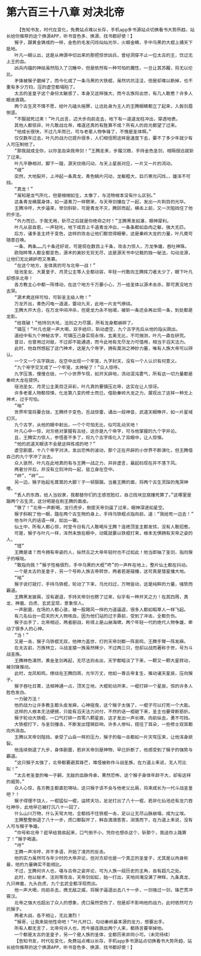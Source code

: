 # 第六百三十八章 对决北帝
        【告知书友，时代在变化，免费站点难以长存，手机app多书源站点切换看书大势所趋，站长给你推荐的这个换源APP，听书音色多、换源、找书都好使！】
       猴子，跟黄金铸成的一样，金色的毛发闪烁灿灿光华，火眼金睛，手中乌黑的大棍上捅天下抵地。
       叶凡一眼认出，这是从神源中切出来的那把惊世凶兵，曾经洞穿不止一位太古的王，饮过无上王的血。
       凶兵内蕴的神祇虽然陷入了沉睡中，但是依然有一种可怕的魔性，一旦让其苏醒，将无以伦比。
       矛锋被猴子磨掉了，而今化成了一条乌黑的大铁棍，虽然坑坑洼洼，但是却难以断掉，也不重有多少万钧，压的虚空都塌陷了。
       太古的圣皇子这个身份太敏感了，本身又这样强大，而今古族将出世，有几人敢惹？许多人眼皮直跳。
       两个古生灵不情不愿，给叶凡磕头赔罪，让远处身为主人的王腾眼睛都立了起来，入鬓剑眉倒竖。
       “不服就死过来！”叶凡出言，迈大步向前走去，地下有一道道龙柱冲出，穿透地表。
       其他人都惊异，叶凡敢战北帝，难道还真的有胜算不成？所有人的目光都望了过来。
       “他成长很快，不过几年而已，可与老辈人物争锋了，不愧是圣体啊。”
       仅仅数年过去，叶凡的战力已提升很多，人们相信照这样是速度下去，要不了多少年就少有人可压制他了。
       “那我就成全你，以你圣血染我帝剑！”王腾走来，步履沉稳，手持金色圣剑，相隔很远就斩了过来。
       叶凡平静相对，脚下一踏，源天纹络闪动，与天上星辰对应，一片又一片的流动。
       “啵”
       突然，大地裂开，上冲起一条真龙，青色鳞片闪动，龙躯粗大，巨爪寒光闪烁，，雄浑不可挡。
       “真龙！”
       “虽知是龙气所化，但是栩栩如生，太像了，与活物根本没有什么区别。”
       这条青龙横展身体，如一道青刀一样劈来，与天帝剑撞在了一起，发出一片刺目的光华。
       王腾冷哼，大步逼来，举剑斜斩，可是青龙不灭，腾跃而起，横击上前，又一次阻挡住了他的步法。
       “外力而已，于我无用，斩尽之后就是你绝命之时！”王腾黑发如瀑，眼神犀利。
       叶凡从容自若，一声轻叱，地下成百上千道青龙冲出，一条条都如血肉之躯，强大无匹。
       后方，诸多圣主终于变色，这样的攻击让他们都觉得眼晕，这是秦岭大龙的力量，叶凡竟可随意召唤。
       一条、两条……几十条还好说，可是现在数百上千条，攻击力惊人，万龙争雄，吞吐神珠。
       欧阳晔等人都全都变色，源术的奥妙无穷无尽，这是源天书中记载的独一秘法，勾动龙源，让他们无比嫉妒而又羡慕。
       “在这个地方，圣体真的可与北帝一战！”
       瑶池圣女、大夏皇子、月灵公主等人全都动容，年轻一代敢向王腾挥刀者太少了，眼下叶凡却想杀北帝！
       各方教主心中都一阵悸动，在这个地方千万要小心，万一给圣体以源术击杀，那可真没地方去哭。
       “源术竟这样可怕，可斩圣主级人物！”
       万龙齐出，青色闪电一道道，雷动九天，此地一片龙气缭绕。
       王腾大开大合，在万龙中间冲杀，但是龙力永不枯竭，被斩一条还会再出现一条，到处都是龙影。
       “给我破！”他持剑大吼，法则之力尽展，所有龙身都崩碎了。
       “镇压！”叶凡也是一声大喝，双手结印，斩动虚空，九个古字先后从他的指尖跳出。
       道经中有九个神秘古字，可镇压己身实现永恒，玄奥无比，不可揣测，叶凡一直在研究。
       昔日，也曾用过对敌，不过却不能通透，而今此地有无尽龙力可借用，相当于滔天法力。
       此时，他自然想起了这门神术，这是九个帝字，拥有莫测之神妙力量，唯有人族大帝可以辨认。
       一个又一个古字跳出，在空中出现一个牢笼，九字封天，没有一个人认识有何意义。
       “九个帝字交叉成了一个牢笼，太神秘了！”众人惊呼。
       九字压落，慢慢合拢，一个小世界乍现，如开天辟地，流动混沌雾气，所有这一切力量都是秦岭大龙在提供。
       瑶池圣女、月灵公主美目泛异彩，叶凡真的要镇压北帝，这实在让人惊讶。
       许多老辈人物都惊悚，化龙第八变的修士而已，借助秦岭大龙之力，展现出了这样一种无上神术，过于可怕。
       “嗡”
       世界牢笼将要合拢，王腾终于变色，舌战惊雷，诵出一段神音，武道天眼睁开，如一片星域幻灭。
       九个古字，从他的眼中射出，一个个可怕无比，似可乱动天地！
       叶凡心中一惊，对方绝对掌握有古经，这亦是九个帝字，可与他掌握的九个字并论。
       且，王腾实力惊人，参悟差不多了，将九个古字炼化入了双眼中，让人惊悚。
       “他的武道天眼该不会是这样炼成的吧？”
       虚空剧震，十八个帝字对决，发出恐怖的波动，那个正在开辟的小世界不断演化，但王腾借自己的九个字冲了出去。
       众人骇然，叶凡在此地真的有与王腾一战之力，并非虚言，最起码现在并不落下风。
       两者分开后，并没有立刻冲向一起，皆立身在空中。
       “砰”、“砰”……
       另一边，猴子抬起毛茸茸的大脚丫子一顿狠踹，当着王腾的面，将两个古生灵踩的鬼哭神嚎。
       “丢人的东西，给人当奴隶，我都替你们的王感觉脸红，自己找块豆腐撞死算了。”这哪里是踹两个古生灵，这分明是在削王腾的面皮。
       “够了！”北帝一声断喝，龙行虎步，倒提天帝剑逼了过来，眼神深邃如星空。
       猴子斜睨了他一眼，踏在两个古生物的身上，手持乌铁棍点指向前，道：“我给死一边去！”
       他与叶凡的话语一样，如出一辙。
       仙土中，所有人都心惊，时至今日有几人敢喝斥王腾？连绝顶圣主都发怵，没有人敢招惹。
       可是，猴子与叶凡一样，浑然未放在眼中，动辄就要以铁棍打来，根本无惧拥有天帝之姿的人。
       “铿”
       王腾是谁？而今拥有帝姿的人，纵然古之大帝年轻时也不过如此！他当即抽了圣剑，指向猴子的喉咙。
       “敢指向我？”猴子性格很烈，手中乌黑的大棍“咚”的一声杵在地上，整片仙土都在抖动。
       一个是太古的圣皇子，另一个号称人族古帝转世，两者若是碰撞，这可真是彗星撞大地。
       “嗡”
       猴子说打就打，手持乌铁棍，轮动了下来，乌光扫过，万物皆动，这是纯粹的力量，强势而霸道。
       王腾黑发披肩，没有避退，手持天帝剑也劈了过来，似乎有一种开天之力！在其四周，真龙、神凰、白虎、玄武呈现，景象惊人。
       一声剧震，在场的人都心骇，被一股飓风一样的力道逼退，很多人都如稻草人一样飞起。
       有几名仙台一层天的大人物咳血，因为他们站的过于靠前，受到了冲击，全都负伤。
       猴子出手了，北帝相迎，两者剧战，称得上是山崩海啸，两个年轻一代的绝代人物争雄，牵动了很多人的心神。
       “当！”
       又是一击，猴子乌铁棍无双，他神力盖世，打的天帝剑都一阵哀鸣，王腾手臂一阵发麻。
       在太古前，万族林立，斗战圣猿一族虽然稀少，不过两三只，但却以战而著称于世，号为斗战圣族。
       王腾神色漠然，黄金圣剑再起，无尽法则击出，天宇都暗淡了下来，一颗又一颗大星转动，被剑锋推动。
       此时，龙凤和鸣，缭绕在王腾四周，光华万丈，他如一尊古帝复生，推动诸天星辰，压向猴子。
       猴子吞吐日菁，法相神通一占，顶天立地，大棍轮动开来，一棍打碎一个星辰，惊的许多人脸色发白。
       一力破万法！
       他的战力让许多教主都头皮发麻，心神摇曳，这个猴子太强了，一棍子可以打死一个大能。
       这样的人根本无法硬撼，只能有滔天法力对付，不然的话一棍砸下来，圣主也要骨断筋折。
       猴子轮动大铁棍，一口气打碎一百零八颗星辰，这才发出一声长啸，向前纵去，勇不可挡。
       大铁棍打下，与圣剑撞击，不断发出铿锵巨响，许多人惨叫，捂住了耳朵，一些修士双耳都向外淌血。
       王腾以天帝剑阻挡，承受了山岳一样的压力，猴子的每一击都如一片天穹压来，让他浑身欲裂。
       他连续倒退了九步，身体剧震，若非天帝剑是神物，早已折断了，他感受到了猴子的强势与霸道。
       “这只猴子太强了，北帝都要避其锋芒，难怪被称作斗战圣族，在力道上来说，无人可比拟！”
       “太古老圣皇的唯一子嗣，无敌的血脉传承，果然恐怖，这个猴子身体年龄不大，却有这样的威势。”
       众人心惊，各方教主都直犯嘀咕，这只猴子该不会与他老父比肩，将来成长为一代斗战圣皇吧？！
       猴子得理不饶人，一棍猛似一棍，运转天功，足足打出了八十一棍，若非化仙池还有龙穴吞吐神华，此地早已被打沉八十一回了。
       什么山川万物，什么天穹大地，全都挡不住铁棍一击，足以让无尽山脉崩塌，成为尘埃。
       王腾整整倒退了八十一步，虎口都裂开了，鲜血滴滴答答，淌落而下，在力道上来说，没有人可与猴子争雄。
       “你号称北帝？趁早给我收起来，口气倒不小，凭你也想杀这个、斩那个，我送你上路算了！”猴子喝道。
       “哼”
       王腾一声冷哼，并不多语，开始了凌厉的反击。
       他的实力虽然可与年少时的大帝并论，但对方却也是一个真正的圣皇子，尤其是以肉身称最，他的力量确实不能相比。
       不过，王腾何许人也，堪与古帝之姿并论，可为人族一段历史的主角，自有超凡之处。
       此时，他以秘术、法则等攻击，天帝剑如虹，始一打出，天地间淹没满了神辉，九条真龙、九只神凰，九头白虎，九个玄武全都浮现而出。
       他一声大喝，向前杀去，携无敌之威，将猴子逼退出去八十一步，一剑强过一剑，锋芒贯冲霄汉。
       北帝之强大也超出了众人的想象，虎口虽然受伤了，但是却不影响他的战力，此时依然可力抗猴子。
       两者大战，各不相让，无比激烈！
       “猴哥，让我来毙他性命吧！”叶凡开口，勾动秦岭最本源的龙力，想要出手。
       所有人都无言了，北帝何许人也，而今接连跳出两个人来，都扬言要宰掉他。
       一个都是太古的圣皇子，另一个是人族的圣体，全都历来非同小可。（未完待续）
       【告知书友，时代在变化，免费站点难以长存，手机app多书源站点切换看书大势所趋，站长给你推荐的这个换源APP，听书音色多、换源、找书都好使！】